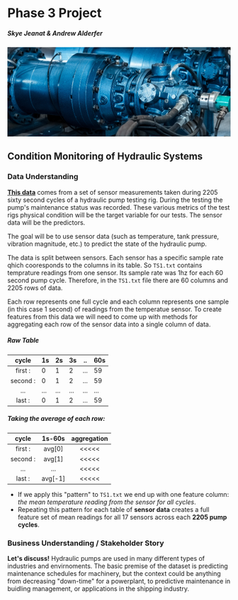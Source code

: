 # Phase 3 Project
##### Skye Jeanat & Andrew Alderfer
![Hydraulic Machine](./images/NTT-Sept-17.png)
## Condition Monitoring of Hydraulic Systems

### Data Understanding
<a href="https://archive.ics.uci.edu/ml/datasets/Condition+monitoring+of+hydraulic+systems#">**This data**</a> comes from a set of sensor measurements taken
during 2205 sixty second cycles of a hydraulic pump testing rig. During the testing the pump's maintenance
status was recorded. These various metrics of the test rigs physical condition will be the target variable
for our tests. The sensor data will be the predictors.

The goal will be to use sensor data (such as temperature, tank pressure, vibration magnitude, etc.) to
predict the state of the hydraulic pump.

The data is split between sensors. Each sensor has a specific sample rate qhich cooresponds to the columns
in its table. So `TS1.txt` contains temprature readings from one sensor. Its sample rate was 1hz for
each 60 second pump cycle. Therefore, in the `TS1.txt` file there are 60 columns and 2205 rows of data.

Each row represents one full cycle and each column represents one sample (in this case 1 second) of
readings from the temperatue sensor. To create features from this data we will need to come up with
methods for aggregating each row of the sensor data into a single column of data.

##### Raw Table 
|  cycle   |1s |2s |3s |.. |60s|
|  :---:   |---|---|---|---|---|
|  first  :| 0 | 1 | 2 |...|59 |
| second  :| 0 | 1 | 2 |...|59 |
|   ...    |...|...|...|...|...|
|   last  :| 0 | 1 | 2 |...|59 |

##### Taking the average of each row:
|  cycle   |  1s-60s  | aggregation |
|  :---:   |   :---:  |    :---:    |   
|  first : |  avg[0]  |    <<<<<    |
| second : |  avg[1]  |    <<<<<    |
|   ...    |    ...   |    <<<<<    |
|   last : |  avg[-1] |    <<<<<    |
 
* If we apply this "pattern" to `TS1.txt` we end up with one feature column: *the mean temperature reading
from the sensor for all cycles*. 
* Repeating this pattern for each table of **sensor data** creates a full feature set of mean readings for
all 17 sensors across each **2205 pump cycles**. 

### Business Understanding / Stakeholder Story
**Let's discuss!** Hydraulic pumps are used in many different types of industries and envirnoments. The
basic premise of the dataset is predicting maintenance schedules for machinery, but the context could be
anything from decreasing "down-time" for a powerplant, to predictive maintenance in buidling management, 
or applications in the shipping industry.
